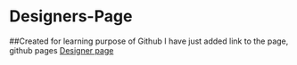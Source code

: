# Designers-Page
##Created for learning purpose of Github
I have just added link to the page, github pages
[Designer page](http://learningcreature.github.io/Designers-Page)

